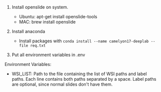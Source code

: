 1. Install openslide on system.
    - Ubuntu: apt-get install openslide-tools
    - MAC: brew install openslide

2. Install anaconda
    - Install packages with `conda install --name camelyon17-deeplab --file req.txt`

3. Put all environment variables in .env

Environment Variables:
- WSI_LIST: Path to the file containing the list of WSI paths and label paths. Each line contains both paths separated by a space. Label paths are optional, since normal slides don't have them.
